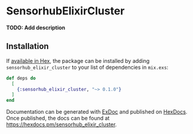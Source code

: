 # SensorhubElixirCluster

**TODO: Add description**

## Installation

If [available in Hex](https://hex.pm/docs/publish), the package can be installed
by adding `sensorhub_elixir_cluster` to your list of dependencies in `mix.exs`:

```elixir
def deps do
  [
    {:sensorhub_elixir_cluster, "~> 0.1.0"}
  ]
end
```

Documentation can be generated with [ExDoc](https://github.com/elixir-lang/ex_doc)
and published on [HexDocs](https://hexdocs.pm). Once published, the docs can
be found at <https://hexdocs.pm/sensorhub_elixir_cluster>.


